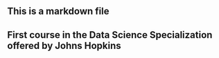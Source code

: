 ## This is a markdown file
## First course in the Data Science Specialization offered by Johns Hopkins
